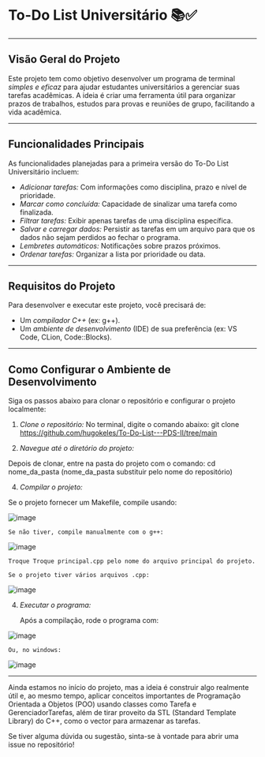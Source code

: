 # To-Do List Universitário 📚✅

---

## Visão Geral do Projeto

Este projeto tem como objetivo desenvolver um programa de terminal *simples e eficaz* para ajudar estudantes universitários a gerenciar suas tarefas acadêmicas. A ideia é criar uma ferramenta útil para organizar prazos de trabalhos, estudos para provas e reuniões de grupo, facilitando a vida acadêmica.

---

## Funcionalidades Principais

As funcionalidades planejadas para a primeira versão do To-Do List Universitário incluem:

* *Adicionar tarefas:* Com informações como disciplina, prazo e nível de prioridade.
* *Marcar como concluída:* Capacidade de sinalizar uma tarefa como finalizada.
* *Filtrar tarefas:* Exibir apenas tarefas de uma disciplina específica.
* *Salvar e carregar dados:* Persistir as tarefas em um arquivo para que os dados não sejam perdidos ao fechar o programa.
* *Lembretes automáticos:* Notificações sobre prazos próximos.
* *Ordenar tarefas:* Organizar a lista por prioridade ou data.

---

## Requisitos do Projeto

Para desenvolver e executar este projeto, você precisará de:

* Um *compilador C++* (ex: g++).
* Um *ambiente de desenvolvimento* (IDE) de sua preferência (ex: VS Code, CLion, Code::Blocks).

---

## Como Configurar o Ambiente de Desenvolvimento

Siga os passos abaixo para clonar o repositório e configurar o projeto localmente:

1.  *Clone o repositório:*
No terminal, digite o comando abaixo:
git clone https://github.com/hugokeles/To-Do-List---PDS-II/tree/main


2.  *Navegue até o diretório do projeto:*

Depois de clonar, entre na pasta do projeto com o comando:
cd nome_da_pasta
(nome_da_pasta substituir pelo nome do repositório)

4.  *Compilar o projeto:*
   
Se o projeto fornecer um Makefile, compile usando:
    
![image](https://github.com/user-attachments/assets/14725c1f-7474-4fa6-8e76-0f25c9205e83)

    Se não tiver, compile manualmente com o g++:
    
![image](https://github.com/user-attachments/assets/33061d6a-86a8-48fb-bd83-529c37a43b98)

    Troque Troque principal.cpp pelo nome do arquivo principal do projeto.
    
    Se o projeto tiver vários arquivos .cpp:

![image](https://github.com/user-attachments/assets/a085b654-f830-495a-8bef-88575a906914)

4.  *Executar o programa:*

    Após a compilação, rode o programa com:
    
![image](https://github.com/user-attachments/assets/671d48b7-fb97-4d7f-9727-89a8c234d6da)

    Ou, no windows:
    
![image](https://github.com/user-attachments/assets/15ffe318-dfe4-4996-b752-1975ff1487e9)


---

Ainda estamos no início do projeto, mas a ideia é construir algo realmente útil e, ao mesmo tempo, aplicar conceitos importantes de Programação Orientada a Objetos (POO) usando classes como Tarefa e GerenciadorTarefas, além de tirar proveito da STL (Standard Template Library) do C++, como o vector para armazenar as tarefas.

Se tiver alguma dúvida ou sugestão, sinta-se à vontade para abrir uma issue no repositório!
